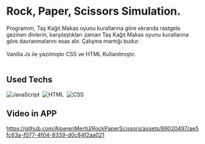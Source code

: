# Rock, Paper, Scissors Simulation.

Programım, Taş Kağıt Makas oyunu kurallarına göre ekranda rastgele gezinen divlerin, karşılaştıkları zaman Taş Kağıt Makas oyunu kurallarına göre davranmalarını esas alır.
Çalışma mantığı budur.
<br/><br/>
Vanilla Js ile yazılmıştır CSS ve HTML Kullanılmıştır.
<br/><br/>
## Used Techs
![JavaScript](https://img.shields.io/badge/-JavaScript-05122A?style=flat&logo=javascript)&nbsp;
![HTML](https://img.shields.io/badge/-HTML-05122A?style=flat&logo=HTML5)&nbsp;
![CSS](https://img.shields.io/badge/-CSS-05122A?style=flat&logo=CSS3&logoColor=1572B6)&nbsp;


## Video in APP 
https://github.com/AlperenMertU/RockPaperScissors/assets/89020497/ae5fc63a-f077-4f04-8339-d0c84f2aa021


